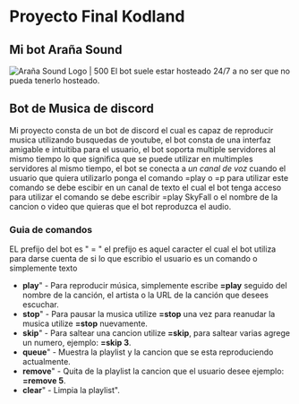 # Proyecto Final Kodland

## Mi bot Araña Sound
![Araña Sound Logo | 500](https://github.com/BrayanBCode/ProyectoFinalKodland/assets/134159765/7f81ca3a-6e63-437d-baaf-6799bca6109c)
El bot suele estar hosteado 24/7 a no ser que no pueda tenerlo hosteado.

## Bot de Musica de discord
Mi proyecto consta de un bot de discord el cual es capaz de reproducir musica utilizando busquedas de youtube, el bot consta de una interfaz amigable e intuitiba para el usuario, el bot soporta multiple servidores al mismo tiempo lo que significa que se puede utilizar en multimples servidores al mismo tiempo, el bot se conecta a *un canal de voz* cuando el usuario que quiera utilizarlo ponga el comando =play o =p para utilizar este comando se debe escibir en un canal de texto el cual el bot tenga acceso para utilizar el comando se debe escribir =play SkyFall o el nombre de la cancion o video que quieras que el bot reproduzca el audio.

### Guia de comandos
EL prefijo del bot es " = " el prefijo es aquel caracter el cual el bot utiliza para darse cuenta de si lo que escribio el usuario es un comando o simplemente texto

+ **play**" - Para reproducir música, simplemente escribe **=play** seguido del nombre de la canción, el artista o la URL de la canción que desees escuchar.
+ **stop**" - Para pausar la musica utilize **=stop** una vez para reanudar la musica utilize **=stop** nuevamente.
+ **skip**" - Para saltear una cancion utilize **=skip**, para saltear varias agrege un numero, ejemplo: **=skip 3**.
+ **queue**" - Muestra la playlist y la cancion que se esta reproduciendo actualmente.
+ **remove**" - Quita de la playlist la cancion que el usuario desee ejemplo: **=remove 5**.
+ **clear**" - Limpia la playlist".




